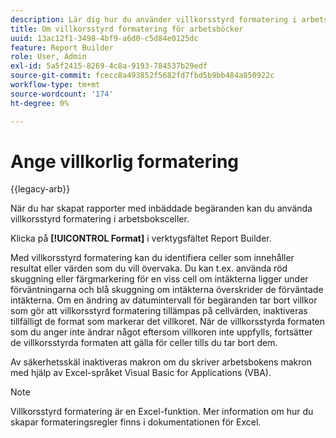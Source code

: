 ```yaml
---
description: Lär dig hur du använder villkorsstyrd formatering i arbetsboksceller.
title: Om villkorsstyrd formatering för arbetsböcker
uuid: 13ac12f1-3498-4bf9-a6d0-c5d84e0125dc
feature: Report Builder
role: User, Admin
exl-id: 5a5f2415-8269-4c8a-9193-784537b29edf
source-git-commit: fcecc8a493852f5682fd7fbd5b9bb484a850922c
workflow-type: tm+mt
source-wordcount: '174'
ht-degree: 0%

---
```


# Ange villkorlig formatering

{{legacy-arb}}

När du har skapat rapporter med inbäddade begäranden kan du använda villkorsstyrd formatering i arbetsboksceller.

Klicka på **[!UICONTROL Format]** i verktygsfältet Report Builder.

Med villkorsstyrd formatering kan du identifiera celler som innehåller resultat eller värden som du vill övervaka. Du kan t.ex. använda röd skuggning eller färgmarkering för en viss cell om intäkterna ligger under förväntningarna och blå skuggning om intäkterna överskrider de förväntade intäkterna. Om en ändring av datumintervall för begäranden tar bort villkor som gör att villkorsstyrd formatering tillämpas på cellvärden, inaktiveras tillfälligt de format som markerar det villkoret. När de villkorsstyrda formaten som du anger inte ändrar något eftersom villkoren inte uppfylls, fortsätter de villkorsstyrda formaten att gälla för celler tills du tar bort dem.

Av säkerhetsskäl inaktiveras makron om du skriver arbetsbokens makron med hjälp av Excel-språket Visual Basic for Applications (VBA).

>[!NOTE]
>
>Villkorsstyrd formatering är en Excel-funktion. Mer information om hur du skapar formateringsregler finns i dokumentationen för Excel.
